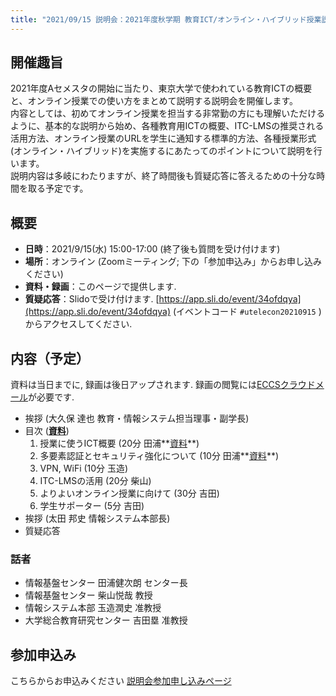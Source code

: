 ```yaml
---
title: "2021/09/15 説明会：2021年度秋学期 教育ICT/オンライン・ハイブリッド授業説明会"
---
```


## 開催趣旨

2021年度Aセメスタの開始に当たり、東京大学で使われている教育ICTの概要と、オンライン授業での使い方をまとめて説明する説明会を開催します。<br>
内容としては、初めてオンライン授業を担当する非常勤の方にも理解いただけるように、基本的な説明から始め、各種教育用ICTの概要、ITC-LMSの推奨される活用方法、オンライン授業のURLを学生に通知する標準的方法、各種授業形式(オンライン・ハイブリッド)を実施するにあたってのポイントについて説明を行います。<br>
説明内容は多岐にわたりますが、終了時間後も質疑応答に答えるための十分な時間を取る予定です。

## 概要

* **日時**：2021/9/15(水) 15:00-17:00 (終了後も質問を受け付けます)
* **場所**：オンライン (Zoomミーティング; 下の「参加申込み」からお申し込みください)
* **資料・録画**：このページで提供します.
* **質疑応答**：Slidoで受け付けます. [https://app.sli.do/event/34ofdqya](https://app.sli.do/event/34ofdqya) (イベントコード `#utelecon20210915` )からアクセスしてください.

## 内容（予定）

資料は当日までに, 録画は後日アップされます. 録画の閲覧には[ECCSクラウドメール](/eccs_cloud_email)が必要です.

* 挨拶 (大久保 達也 教育・情報システム担当理事・副学長<!--; **[動画](https://youtu.be/...)**-->)
* 目次 (**[資料](slides/00-index.pdf)**)
  1. 授業に使うICT概要 (20分 田浦**[資料](slides/01-ict-overview.pdf)**<!--; ・**[動画](https://youtu.be/...)**-->)
  2. 多要素認証とセキュリティ強化について (10分 田浦**[資料](slides/02-security-mfa.pdf)**<!--; ・**[動画](https://youtu.be/...)**-->)
  3. VPN, WiFi (10分 玉造<!--; **[資料](slides/03-vpn-wifi.pdf)**・**[動画](https://youtu.be/...)**-->)
  4. ITC-LMSの活用 (20分 柴山<!--; **[資料](slides/04-using-ict.pdf)**・**[動画](https://youtu.be/...)**-->)
  5. よりよいオンライン授業に向けて (30分 吉田<!--; **[資料](slides/05-online-courses.pdf)**・**[動画](https://youtu.be/...)**-->)
  <!-- sli.do を含める -->
  6. 学生サポーター (5分 吉田<!--; **[資料](slides/06-supporters.pdf)**・**[動画](https://youtu.be/...)**-->)
* 挨拶 (太田 邦史 情報システム本部長<!--; **[動画](https://youtu.be/...)**-->)
* 質疑応答 <!--(**[動画](https://youtu.be/...)**)-->

### 話者

* 情報基盤センター 田浦健次朗 センター長
* 情報基盤センター 柴山悦哉 教授
* 情報システム本部 玉造潤史 准教授
* 大学総合教育研究センター 吉田塁 准教授

## 参加申込み

こちらからお申込みください [説明会参加申し込みページ](https://u-tokyo-ac-jp.zoom.us/meeting/register/tZUpcO2pqTwjGtXrXqsECv7qojaC2vaAl1e1)

<!-- できるだけやる
## 事後アンケート

準備中です。
-->

